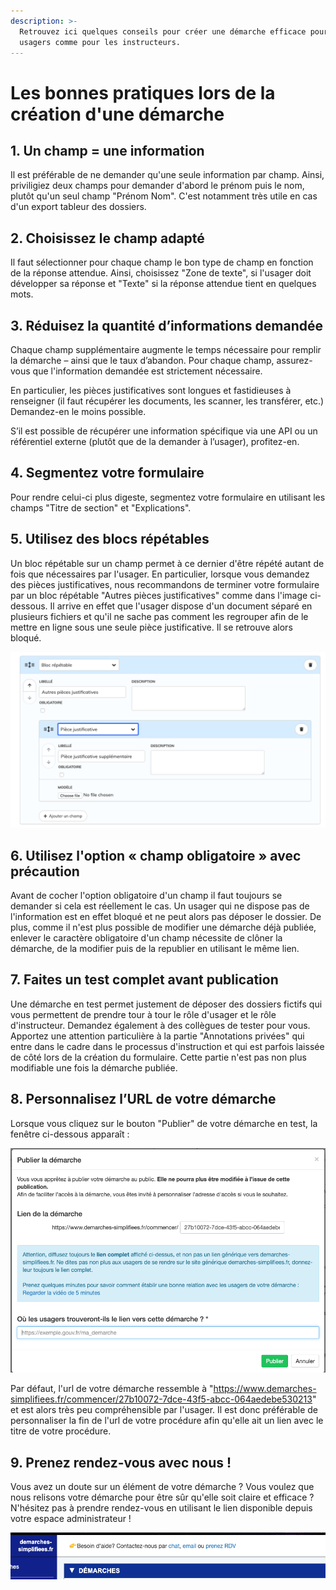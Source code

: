 ```yaml
---
description: >-
  Retrouvez ici quelques conseils pour créer une démarche efficace pour les
  usagers comme pour les instructeurs.
---
```


# Les bonnes pratiques lors de la création d'une démarche

## 1. Un champ = une information&#x20;

Il est préférable de ne demander qu'une seule information par champ. Ainsi, priviligiez deux champs pour demander d'abord le prénom puis le nom, plutôt qu'un seul champ "Prénom Nom". C'est notamment très utile en cas d'un export tableur des dossiers.&#x20;

## 2. Choisissez le champ adapté

Il faut sélectionner pour chaque champ le bon type de champ en fonction de la réponse attendue. Ainsi, choisissez "Zone de texte", si l'usager doit développer sa réponse et "Texte" si la réponse attendue tient en quelques mots.&#x20;

## 3. Réduisez la quantité d’informations demandée

Chaque champ supplémentaire augmente le temps nécessaire pour remplir la démarche – ainsi que le taux d’abandon. Pour chaque champ, assurez-vous que l'information demandée est strictement nécessaire.

En particulier, les pièces justificatives sont longues et fastidieuses à renseigner (il faut récupérer les documents, les scanner, les transférer, etc.) Demandez-en le moins possible.

S’il est possible de récupérer une information spécifique via une API ou un référentiel externe (plutôt que de la demander à l’usager), profitez-en.

## 4. Segmentez votre formulaire

Pour rendre celui-ci plus digeste, segmentez votre formulaire en utilisant les champs "Titre de section" et "Explications".

## 5. Utilisez des blocs répétables

Un bloc répétable sur un champ permet à ce dernier d'être répété autant de fois que nécessaires par l'usager. En particulier, lorsque vous demandez des pièces justificatives, nous recommandons de terminer votre formulaire par un bloc répétable "Autres pièces justificatives" comme dans l'image ci-dessous. Il arrive en effet que l'usager dispose d'un document séparé en plusieurs fichiers et qu'il ne sache pas comment les regrouper afin de le mettre en ligne sous une seule pièce justificative. Il se retrouve alors bloqué.

![](<../.gitbook/assets/Screenshot 2019-08-01 at 15.41.04.png>)

## 6. Utilisez l'option « champ obligatoire » avec précaution

Avant de cocher l'option obligatoire d'un champ il faut toujours se demander si cela est réellement le cas. Un usager qui ne dispose pas de l'information est en effet bloqué et ne peut alors pas déposer le dossier. De plus, comme il n'est plus possible de modifier une démarche déjà publiée, enlever le caractère obligatoire d'un champ nécessite de clôner la démarche, de la modifier puis de la republier en utilisant le même lien.

## 7. Faites un test complet avant publication

Une démarche en test permet justement de déposer des dossiers fictifs qui vous permettent de prendre tour à tour  le rôle d'usager et le rôle d'instructeur. Demandez également à des collègues de tester pour vous. Apportez une attention particulière à la partie "Annotations privées" qui entre dans le cadre dans le processus d'instruction et qui est parfois laissée de côté lors de la création du formulaire. Cette partie n'est pas non plus modifiable une fois la démarche publiée.

## 8. Personnalisez l’URL de votre démarche&#x20;

Lorsque vous cliquez sur le bouton "Publier" de votre démarche en test, la fenêtre ci-dessous apparaît :&#x20;

![](<../.gitbook/assets/Screenshot 2019-09-05 at 17.17.23.png>)

Par défaut, l'url de votre démarche ressemble à "https://www.demarches-simplifiees.fr/commencer/27b10072-7dce-43f5-abcc-064aedebe530213" et est alors très peu compréhensible par l'usager. Il est donc préférable de personnaliser la fin de l'url de votre procédure afin qu'elle ait un lien avec le titre de votre procédure.

## 9. Prenez rendez-vous avec nous !

Vous avez un doute sur un élément de votre démarche ? Vous voulez que nous relisons votre démarche pour être sûr qu'elle soit claire et efficace ? N'hésitez pas à prendre rendez-vous en utilisant le lien disponible depuis votre espace administrateur !&#x20;

![](<../.gitbook/assets/Screenshot 2019-08-01 at 15.54.58.png>)
